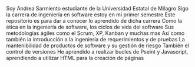 Soy Andrea Sarmiento estudiante de la Universidad Estatal de Milagro 
Sigo la carrera de ingeniería en software estoy en mi primer semestre 
Este repositorio es para dar a conocer lo aprendido de dicha carrera 
Como la ética en la ingeniería de software, los ciclos de vida del software 
Sus metodologías ágiles como el Scrum, XP, Kanban y muchas mas
Así como también la introducción a la ingeniería de requerimientos y de pruebas 
La mantenibilidad de productos de software y su gestión de riesgo
También el control de versiones 
He aprendido a realizar bucles de Pseint y Javascript, aprendiendo a utilizar HTML para la creación de páginas

